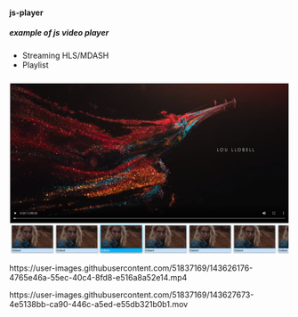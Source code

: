 #### js-player
##### example of js video player
 - Streaming HLS/MDASH
 - Playlist

##### 
<div align="center" width="90%">
  <img src="./img/example.png?raw=true" alt="js-player">
</div>
<p>https://user-images.githubusercontent.com/51837169/143626176-4765e46a-55ec-40c4-8fd8-e516a8a52e14.mp4</p>
<p>https://user-images.githubusercontent.com/51837169/143627673-4e5138bb-ca90-446c-a5ed-e55db321b0b1.mov</p>
